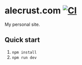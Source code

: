 # alecrust.com [![CI](https://github.com/AlecRust/alecrust.com/actions/workflows/ci.yml/badge.svg)](https://github.com/AlecRust/alecrust.com/actions/workflows/ci.yml)

My personal site.

## Quick start

1. `npm install`
2. `npm run dev`
